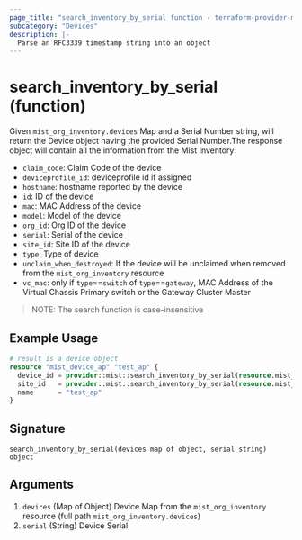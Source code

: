 ```yaml
---
page_title: "search_inventory_by_serial function - terraform-provider-mist"
subcategory: "Devices"
description: |-
  Parse an RFC3339 timestamp string into an object
---
```


# search_inventory_by_serial (function)

Given `mist_org_inventory.devices` Map and a Serial Number string, will return the Device object having the provided Serial Number.The response object will contain all the information from the Mist Inventory:
* `claim_code`: Claim Code of the device 
* `deviceprofile_id`: deviceprofile id if assigned
* `hostname`: hostname reported by the device
* `id`: ID of the device
* `mac`: MAC Address of the device
* `model`: Model of the device
* `org_id`: Org ID of the device
* `serial`: Serial of the device
* `site_id`: Site ID of the device
* `type`: Type of device
* `unclaim_when_destroyed`: If the device will be unclaimed when removed from the `mist_org_inventory` resource
* `vc_mac`: only if `type`==`switch` of `type`==`gateway`, MAC Address of the Virtual Chassis Primary switch or the Gateway Cluster Master

> NOTE: 
> The search function is case-insensitive

## Example Usage

```terraform
# result is a device object
resource "mist_device_ap" "test_ap" {
  device_id = provider::mist::search_inventory_by_serial(resource.mist_org_inventory.inventory.devices, "CPKL2EXXXXXXXXX").id
  site_id   = provider::mist::search_inventory_by_serial(resource.mist_org_inventory.inventory.devices, "CPKL2EXXXXXXXXX").site_id
  name      = "test_ap"
}
```

## Signature

<!-- signature generated by tfplugindocs -->
```text
search_inventory_by_serial(devices map of object, serial string) object
```

## Arguments

<!-- arguments generated by tfplugindocs -->
1. `devices` (Map of Object) Device Map from the `mist_org_inventory` resource (full path `mist_org_inventory.devices`)
1. `serial` (String) Device Serial

